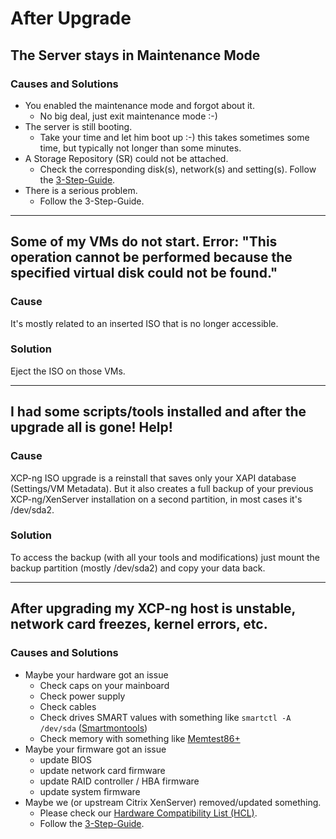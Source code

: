 # After Upgrade

## The Server stays in Maintenance Mode

### Causes and Solutions
* You enabled the maintenance mode and forgot about it.
    * No big deal, just exit maintenance mode :-)
* The server is still booting.
    * Take your time and let him boot up :-) this takes sometimes some time, but typically not longer than some minutes.
* A Storage Repository (SR) could not be attached.
    * Check the corresponding disk(s), network(s) and setting(s). Follow the [3-Step-Guide](#general).
* There is a serious problem.
    * Follow the 3-Step-Guide.

***

## Some of my VMs do not start. Error: "This operation cannot be performed because the specified virtual disk could not be found."

### Cause
It's mostly related to an inserted ISO that is no longer accessible.

### Solution
Eject the ISO on those VMs.

***

## I had some scripts/tools installed and after the upgrade all is gone! Help!

### Cause
XCP-ng ISO upgrade is a reinstall that saves only your XAPI database (Settings/VM Metadata).
But it also creates a full backup of your previous XCP-ng/XenServer installation on a second partition, in most cases it's /dev/sda2.

### Solution
To access the backup (with all your tools and modifications) just mount the backup partition (mostly /dev/sda2) and copy your data back.

***

## After upgrading my XCP-ng host is unstable, network card freezes, kernel errors, etc.

### Causes and Solutions

* Maybe your hardware got an issue
    * Check caps on your mainboard
    * Check power supply
    * Check cables
    * Check drives SMART values with something like `smartctl -A /dev/sda` ([Smartmontools](https://www.smartmontools.org))
    * Check memory with something like [Memtest86+](https://www.memtest.org)
* Maybe your firmware got an issue
    * update BIOS
    * update network card firmware
    * update RAID controller / HBA firmware
    * update system firmware
* Maybe we (or upstream Citrix XenServer) removed/updated something.
    * Please check our [Hardware Compatibility List (HCL)](../Installation/hardware.md).
    * Follow the [3-Step-Guide](#general).